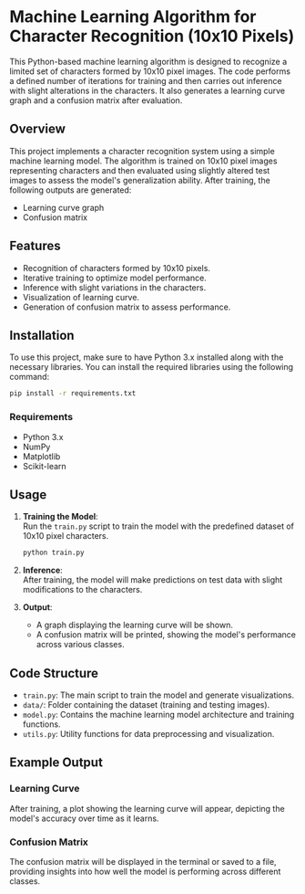 # Machine Learning Algorithm for Character Recognition (10x10 Pixels)

This Python-based machine learning algorithm is designed to recognize a limited set of characters formed by 10x10 pixel images. The code performs a defined number of iterations for training and then carries out inference with slight alterations in the characters. It also generates a learning curve graph and a confusion matrix after evaluation.

## Overview

This project implements a character recognition system using a simple machine learning model. The algorithm is trained on 10x10 pixel images representing characters and then evaluated using slightly altered test images to assess the model's generalization ability. After training, the following outputs are generated:
- Learning curve graph
- Confusion matrix

## Features
- Recognition of characters formed by 10x10 pixels.
- Iterative training to optimize model performance.
- Inference with slight variations in the characters.
- Visualization of learning curve.
- Generation of confusion matrix to assess performance.

## Installation

To use this project, make sure to have Python 3.x installed along with the necessary libraries. You can install the required libraries using the following command:

```bash
pip install -r requirements.txt
```

### Requirements
- Python 3.x
- NumPy
- Matplotlib
- Scikit-learn

## Usage

1. **Training the Model**:  
   Run the `train.py` script to train the model with the predefined dataset of 10x10 pixel characters.

   ```bash
   python train.py
   ```

2. **Inference**:  
   After training, the model will make predictions on test data with slight modifications to the characters.

3. **Output**:  
   - A graph displaying the learning curve will be shown.
   - A confusion matrix will be printed, showing the model's performance across various classes.

## Code Structure

- `train.py`: The main script to train the model and generate visualizations.
- `data/`: Folder containing the dataset (training and testing images).
- `model.py`: Contains the machine learning model architecture and training functions.
- `utils.py`: Utility functions for data preprocessing and visualization.

## Example Output

### Learning Curve

After training, a plot showing the learning curve will appear, depicting the model's accuracy over time as it learns.

### Confusion Matrix

The confusion matrix will be displayed in the terminal or saved to a file, providing insights into how well the model is performing across different classes.